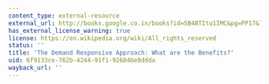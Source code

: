 ```yaml
---
content_type: external-resource
external_url: http://books.google.co.in/books?id=SB4BTItu1IMC&pg=PP17&lpg=PP17&dq=The+Demand+Responsive+Approach:+What+are+the+Benefits%3F&source=bl&ots=35xmT-Bisr&sig=3Wdpd5piEbA3snY3sm032Gaxmh0&hl=en&ei=-Ho8S_SzPM6HkQWk0N3eDw&sa=X&oi=book_result&ct=result&resnum=7&ved=0CB4Q6AEwBg#v=onepage&q=&f=false
has_external_license_warning: true
license: https://en.wikipedia.org/wiki/All_rights_reserved
status: ''
title: 'The Demand Responsive Approach: What are the Benefits?'
uid: 6f9133ce-762b-4244-91f1-92684be8ddda
wayback_url: ''
---
```

